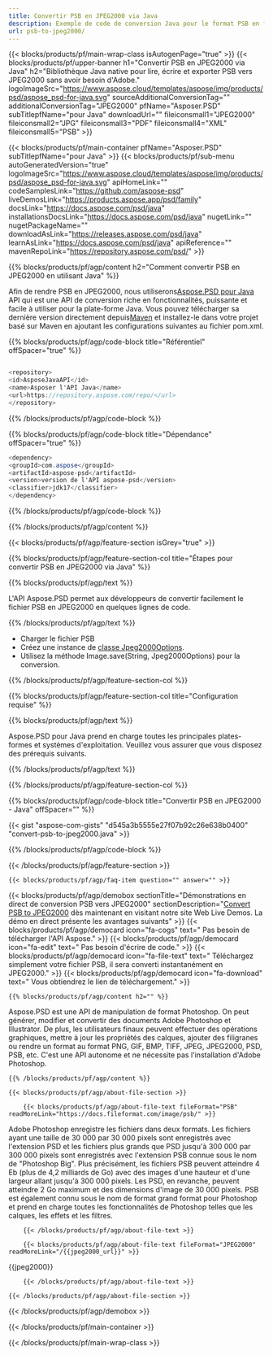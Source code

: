 ```yaml
---
title: Convertir PSB en JPEG2000 via Java
description: Exemple de code de conversion Java pour le format PSB en fichier JPEG2000. Utilisez cet exemple de code pour convertir PSB en JPEG2000 dans n'importe quelle application Java Web ou de bureau.
url: psb-to-jpeg2000/
---
```


{{< blocks/products/pf/main-wrap-class isAutogenPage="true" >}}
{{< blocks/products/pf/upper-banner h1="Convertir PSB en JPEG2000 via Java" h2="Bibliothèque Java native pour lire, écrire et exporter PSB vers JPEG2000 sans avoir besoin d'Adobe." logoImageSrc="https://www.aspose.cloud/templates/aspose/img/products/psd/aspose_psd-for-java.svg" sourceAdditionalConversionTag="" additionalConversionTag="JPEG2000" pfName="Asposer.PSD" subTitlepfName="pour Java" downloadUrl="" fileiconsmall1="JPEG2000" fileiconsmall2="JPG" fileiconsmall3="PDF" fileiconsmall4="XML" fileiconsmall5="PSB" >}}

{{< blocks/products/pf/main-container pfName="Asposer.PSD" subTitlepfName="pour Java" >}}
{{< blocks/products/pf/sub-menu autoGeneratedVersion="true" logoImageSrc="https://www.aspose.cloud/templates/aspose/img/products/psd/aspose_psd-for-java.svg" apiHomeLink="" codeSamplesLink="https://github.com/aspose-psd" liveDemosLink="https://products.aspose.app/psd/family" docsLink="https://docs.aspose.com/psd/java" installationsDocsLink="https://docs.aspose.com/psd/java" nugetLink="" nugetPackageName="" downloadAsLink="https://releases.aspose.com/psd/java" learnAsLink="https://docs.aspose.com/psd/java" apiReference="" mavenRepoLink="https://repository.aspose.com/psd/" >}}

{{% blocks/products/pf/agp/content h2="Comment convertir PSB en JPEG2000 en utilisant Java" %}}

Afin de rendre PSB en JPEG2000, nous utiliserons<a href="/psd/{{< lang-code >}}java">Aspose.PSD pour Java</a> API qui est une API de conversion riche en fonctionnalités, puissante et facile à utiliser pour la plate-forme Java. Vous pouvez télécharger sa dernière version directement depuis<a href="https://repository.aspose.com/psd/">Maven</a> et installez-le dans votre projet basé sur Maven en ajoutant les configurations suivantes au fichier pom.xml.

{{% blocks/products/pf/agp/code-block title="Référentiel" offSpacer="true" %}}

```cs

<repository>
<id>AsposeJavaAPI</id>
<name>Asposer l'API Java</name>
<url>https://repository.aspose.com/repo/</url>
</repository>

```

{{% /blocks/products/pf/agp/code-block %}}

{{% blocks/products/pf/agp/code-block title="Dépendance" offSpacer="true" %}}

```cs
<dependency>
<groupId>com.aspose</groupId>
<artifactId>aspose-psd</artifactId>
<version>version de l'API aspose-psd</version>
<classifier>jdk17</classifier>
</dependency>

```

{{% /blocks/products/pf/agp/code-block %}}

{{% /blocks/products/pf/agp/content %}}

{{< blocks/products/pf/agp/feature-section isGrey="true" >}}

{{% blocks/products/pf/agp/feature-section-col title="Étapes pour convertir PSB en JPEG2000 via Java" %}}

{{% blocks/products/pf/agp/text %}}

 L'API Aspose.PSD permet aux développeurs de convertir facilement le fichier PSB en JPEG2000 en quelques lignes de code.

{{% /blocks/products/pf/agp/text %}}

- Charger le fichier PSB
- Créez une instance de [classe Jpeg2000Options](https://apireference.aspose.com/psd/java/com.aspose.psd.imageoptions/Jpeg2000Options).
- Utilisez la méthode Image.save(String, Jpeg2000Options) pour la conversion.


{{% /blocks/products/pf/agp/feature-section-col %}}

{{% blocks/products/pf/agp/feature-section-col title="Configuration requise" %}}

{{% blocks/products/pf/agp/text %}}

 Aspose.PSD pour Java prend en charge toutes les principales plates-formes et systèmes d'exploitation. Veuillez vous assurer que vous disposez des prérequis suivants.

{{% /blocks/products/pf/agp/text %}}

{{% /blocks/products/pf/agp/feature-section-col %}}

{{% blocks/products/pf/agp/code-block title="Convertir PSB en JPEG2000 - Java" offSpacer="" %}}

{{< gist "aspose-com-gists" "d545a3b5555e27f07b92c26e638b0400" "convert-psb-to-jpeg2000.java" >}}

{{% /blocks/products/pf/agp/code-block %}}

{{< /blocks/products/pf/agp/feature-section >}}

    {{< blocks/products/pf/agp/faq-item question="" answer="" >}}
 

<!-- aboutfile Starts -->

{{< blocks/products/pf/agp/demobox sectionTitle="Démonstrations en direct de conversion PSB vers JPEG2000" sectionDescription="[Convert PSB to JPEG2000](https://products.aspose.app/psd/conversion/psb-to-jpeg2000) dès maintenant en visitant notre site Web Live Demos. La démo en direct présente les avantages suivants" >}}
        {{< blocks/products/pf/agp/democard icon="fa-cogs" text=" Pas besoin de télécharger l'API Aspose." >}}
        {{< blocks/products/pf/agp/democard icon="fa-edit" text=" Pas besoin d'écrire de code." >}}
        {{< blocks/products/pf/agp/democard icon="fa-file-text" text=" Téléchargez simplement votre fichier PSB, il sera converti instantanément en JPEG2000." >}}
        {{< blocks/products/pf/agp/democard icon="fa-download" text=" Vous obtiendrez le lien de téléchargement." >}}

    {{% blocks/products/pf/agp/content h2="" %}}

Aspose.PSD est une API de manipulation de format Photoshop. On peut générer, modifier et convertir des documents Adobe Photoshop et Illustrator. De plus, les utilisateurs finaux peuvent effectuer des opérations graphiques, mettre à jour les propriétés des calques, ajouter des filigranes ou rendre un format au format PNG, GIF, BMP, TIFF, JPEG, JPEG2000, PSD, PSB, etc. C'est une API autonome et ne nécessite pas l'installation d'Adobe Photoshop.  



    {{% /blocks/products/pf/agp/content %}}

    {{< blocks/products/pf/agp/about-file-section >}}

        {{< blocks/products/pf/agp/about-file-text fileFormat="PSB" readMoreLink="https://docs.fileformat.com/image/psb/" >}}
Adobe Photoshop enregistre les fichiers dans deux formats. Les fichiers ayant une taille de 30 000 par 30 000 pixels sont enregistrés avec l'extension PSD et les fichiers plus grands que PSD jusqu'à 300 000 par 300 000 pixels sont enregistrés avec l'extension PSB connue sous le nom de "Photoshop Big". Plus précisément, les fichiers PSB peuvent atteindre 4 Eb (plus de 4,2 milliards de Go) avec des images d'une hauteur et d'une largeur allant jusqu'à 300 000 pixels. Les PSD, en revanche, peuvent atteindre 2 Go maximum et des dimensions d'image de 30 000 pixels. PSB est également connu sous le nom de format grand format pour Photoshop et prend en charge toutes les fonctionnalités de Photoshop telles que les calques, les effets et les filtres.

        {{< /blocks/products/pf/agp/about-file-text >}}

        {{< blocks/products/pf/agp/about-file-text fileFormat="JPEG2000" readMoreLink="/{{jpeg2000_url}}" >}}
{{jpeg2000}}

        {{< /blocks/products/pf/agp/about-file-text >}}

    {{< /blocks/products/pf/agp/about-file-section >}}

{{< /blocks/products/pf/agp/demobox >}}

<!-- aboutfile Ends -->



{{< /blocks/products/pf/main-container >}}
    
{{< /blocks/products/pf/main-wrap-class >}}
